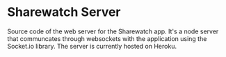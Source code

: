 # Sharewatch Server

Source code of the web server for the Sharewatch app. It's a node server that communcates through websockets with the application using the Socket.io library. The server is currently hosted on Heroku.
